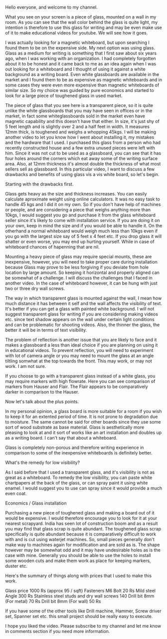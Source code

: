 ﻿Hello everyone, and welcome to my channel.

What you see on your screen is a piece of glass, mounted on a wall in my room. As you can see that the wall color behind the glass is quite light, my intention is therefore to use this glass for writing and may be even make use of it to make educational videos for youtube. We will see how it goes.

I was actually looking for a magnetic whiteboard, but upon searching I found them to be on the expensive side. My next option was using glass. Glass as a medium for writing is something that I first saw about six years ago, when I was working with an organization. I had completely forgotten about it to be honest and it came back to me as an idea again when I was out looking for a whiteboard and I thought of using it against a white background as a writing board. Even white glassboards are available in the market and I found them to be as expensive as magnetic whiteboards and in some cases they were even more expensive than magnetic whiteboards of similar size. So my choice was guided by pure economics and started to look for a large piece of toughened glass in used market.

The piece of glass that you see here is a transparent piece, so it is quite unlike the white glassboards that you may have seen in offices or in the market, in fact some whiteglassboards sold in the market even have magnetic capability and this doesn't have that either. In size, it's just shy of 5 feet length and is slightly over 2 and a half feet in width. It measures 12mm thick, is toughened and weighs a whopping 45kgs. I will be making another video to let you know how I went about installing it, my mistakes and the hardware that I used. I purchased this glass from a person who had recently constructed house and a few extra unused pieces were left with him. Since it was not cut to be used as a glassboard, you can see that it has four holes around the corners which eat away some of the writing surface area. Also, at 12mm thickness it's almost double the thickness of what most sellers sell as glassboard. In this particular video, I want to discuss a few drawbacks and benefits of using glass vis a vis white board, so let's begin.

Starting with the drawbacks first. 

Glass gets heavy as the size and thickness increases. You can easily calculate aproximate weight using online calculators. It was no easy task to handle 45 kgs and I did it on my own. So if you don't have help of machines or people, and are considering a piece that weighs anything more than 10kgs, I would suggest you go and purchase it from the glass whiteboard seller since it's likely to come with installation service. If you are doing it on your own, keep in mind the size and if you would be able to handle it. On the otherhand a normal whiteboard would weigh much less than 10kgs even if you go with the largest size say of 5 feet x 4 feet etc. If you drop glass it will shatter or even worse, you may end up hurting yourself. While in case of whiteboard chances of hapenning that are nil.

Mounting a heavy piece of glass may require special mounts, these are inexpensive, however, you will need to take proper care during installation because Glass may prove to be less forgiving if you deviate from hole location by large amount. So keeping it horizontal and properly aligned can be somewhat of a challenge. I will discuss the challenges that I faced in another video. In the case of whiteboard however, it can be hung with just two or three dry wall screws.

The way in which transparent glass is mounted against the wall, I mean how much distance it has between it self and the wall affects the visibility of text. It's better if you can get a glass with painted white background. I will not suggest transparent glass for writing if you are considering making videos etc. since text shadow appears on the wall under certain light conditions and can be problematic for shooting videos. Also, the thinner the glass, the better it will be in terms of text visibility.

The problem of reflection is another issue that you are likely to face and it makes a glassboard a less than ideal choice if you are planning on using it in educational videos. To prevent reflection, you will need to experiment with lot of camera angle or you may need to mount the glass at an angle tiltling somwhat at the top towards the front. This may work, or may not work. I am not sure.

If you choose to go with a transparent glass instead of a white glass, you may require markers with high flowrate. Here you can see comparison of markers from Hauser and Flair. The Flair appears to be comparatively darker in comparison to the Hauser.

Now let's talk about the plus points.

In my personal opinion, a glass board is more suitable for a room if you wish to keep it for an extented period of time. It is not prone to degradation due to moisture. The same cannot be said for other boards since they use some sort of wood substrate as base material. Glass is aesthetically more pleasing to look at and it sort of works like an art installation and doubles up as a writing board. I can't say that about a whiteboard. 

Glass is completely non-porous and therefore writing experience in comparison to some of the inexpensive whiteboards is definitely better.

What's the remedy for low visibility?

As I said before that I used a transparent glass, and it's visibility is not as great as a whiteboard. To remedy the low visibility, you can paste white chartpapers at the back of the glass, or can spray paint it using white enamel. I would suggest you to use can spray since it would provide a much even coat.

Economics / Glass installation

Purchasing a new piece of toughened glass and making a board out of it would be expensive. I would therefore encourage you to look for it at your nearest scrapyard. India has seen lot of construction boom and as a result you may find that glass scrap is quite abundant. The toughened glass scrap specifically is quite abundant because it is comparatively difficult to work with and is cut using waterjet machines. So, small pieces generally don't make way to machines again for modification and are sold as is. The shape however may be somewhat odd and it may have undesirable holes as is the case with mine. Generally you should be able to use the holes to install some wooden cuts and make them work as place for keeping markers, duster etc.

Here's the summary of things along with prices that I used to make this work.

Glass price 1000 Rs (approx 95 / sqft)
Fasteners M6 Bolt 20 Rs
Mild steel Angle 300 Rs
Stainless steel studs and dry wall screws 140
Drill bit 8mm (For metal) 70 Rs
Drill bit 8mm (For wall) 50 Rs

If you have some of the other tools like Drill machine, Hammer, Screw driver set, Spanner set etc. this small project should be really easy to execute.

I hope you liked the video. Please subscribe to my channel and let me know in comments section if you need more information.
